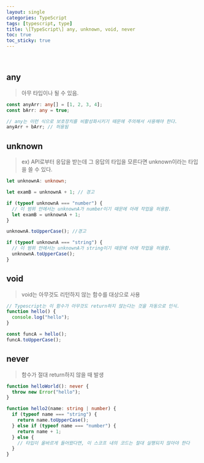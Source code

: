 ```yaml
---
layout: single
categories: TypeScript
tags: [typescript, type]
title: \[TypeScript\] any, unknown, void, never
toc: true
toc_sticky: true
---
```


<br/>

## any

> 아무 타입이나 될 수 있음.

```typescript
const anyArr: any[] = [1, 2, 3, 4];
const bArr: any = true;

// any는 이런 식으로 보호장치를 비활성화시키기 때문에 주의해서 사용해야 한다.
anyArr + bArr; // 허용됨
```

## unknown

> ex) API로부터 응답을 받는데 그 응답의 타입을 모른다면 unknown이라는 타입을 쓸 수 있다.

```typescript
let unknownA: unknown;

let examB = unknownA + 1; // 경고

if (typeof unknownA === "number") {
  // 이 범위 안에서는 unknownA가 number이기 때문에 아래 작업을 허용함.
  let examB = unknownA + 1;
}

unknownA.toUpperCase(); //경고

if (typeof unknownA === "string") {
  // 이 범위 안에서는 unknownA가 string이기 때문에 아래 작업을 허용함.
  unknownA.toUpperCase();
}
```

## void

> void는 아무것도 리턴하지 않는 함수를 대상으로 사용

```typescript
// Typescript는 이 함수가 아무것도 return하지 않는다는 것을 자동으로 인식.
function hello() {
  console.log("hello");
}

const funcA = hello();
funcA.toUpperCase();
```

## never

> 함수가 절대 return하지 않을 때 발생

```typescript
function helloWorld(): never {
  throw new Error("hello");
}

function hello2(name: string | number) {
  if (typeof name === "string") {
    return name.toUpperCase();
  } else if (typeof name === "number") {
    return name + 1;
  } else {
    // 타입이 올바르게 들어왔다면, 이 스코프 내의 코드는 절대 실행되지 않아야 한다
  }
}
```
